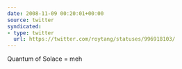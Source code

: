 ```yaml
---
date: 2008-11-09 00:20:01+00:00
source: twitter
syndicated:
- type: twitter
  url: https://twitter.com/roytang/statuses/996918103/
---
```


Quantum of Solace = meh